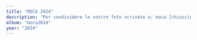 ```yaml
---
title: "MOCA 2024"
description: "Per condividere le vostre foto scrivete a: moca [chiocciola] olografix [punto] org"
album: "moca2024"
year: "2024"
---
```

